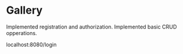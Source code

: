 # Gallery


Implemented registration and authorization.
Implemented basic CRUD opperations.

localhost:8080/login
